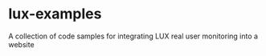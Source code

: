 # lux-examples
A collection of code samples for integrating LUX real user monitoring into a website 
